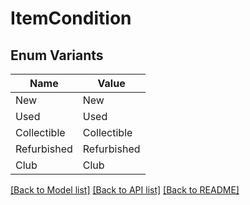 # ItemCondition

## Enum Variants

| Name | Value |
|---- | -----|
| New | New |
| Used | Used |
| Collectible | Collectible |
| Refurbished | Refurbished |
| Club | Club |


[[Back to Model list]](../README.md#documentation-for-models) [[Back to API list]](../README.md#documentation-for-api-endpoints) [[Back to README]](../README.md)


